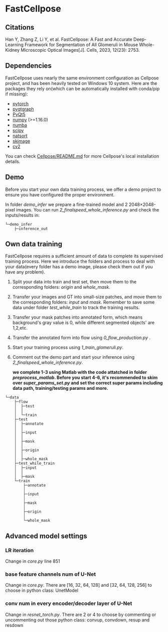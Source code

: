# FastCellpose

## Citations

Han Y, Zhang Z, Li Y, et al. FastCellpose: A Fast and Accurate Deep-Learning Framework for Segmentation of All Glomeruli in Mouse Whole-Kidney Microscopic Optical Images[J]. Cells, 2023, 12(23): 2753.

## Dependencies

FastCellpose uses nearly the same environment configuration as Cellpose project, and has been heavily tested on Windows 10 system. Here are the packages they rely on(which can be  automatically installed with conda/pip if missing):

- [pytorch](https://pytorch.org/)
- [pyqtgraph](http://pyqtgraph.org/)
- [PyQt5](http://pyqt.sourceforge.net/Docs/PyQt5/)
- [numpy](http://www.numpy.org/) (>=1.16.0)
- [numba](http://numba.pydata.org/numba-doc/latest/user/5minguide.html)
- [scipy](https://www.scipy.org/)
- [natsort](https://natsort.readthedocs.io/en/master/)
- [skimage](https://scikit-image.org/)
- [cv2](https://opencv.org/releases/)

You can check [Cellpose/README.md](https://github.com/MouseLand/cellpose/blob/main/README.md) for more Cellpose's local installation details.

## Demo

Before you start your own data training process, we offer a demo project to ensure you have configured the proper environment. 

In folder *demo_infer* we prepare a fine-trained model and 2 2048×2048-pixel images. You can run *2_finalspeed_whole_inference.py* and check the inputs/results in:

```
└─demo_infer
    ├─inference_out
```

## Own data training

FastCellpose requires a sufficient amount of data  to complete its supervised training process. Here we introduce the folders and process to deal with your data(every folder has a demo image, please check them out if you have any problem).

1. Split your data into train and test set, then move them to the corresponding folders: *origin* and *whole_mask*.

2. Transfer your images and GT into small-size patches, and move them to the corresponding folders: *input* and *mask*. Remember to save some data under folder *test_while_train* to track the training results.

3. Transfer your mask patches into annotated form, which means background's gray value is 0, while different segmented objects' are 1,2,etc. 

4. Transfer the annotated form into flow using *0_flow_production.py* .

5. Start your training process using *1_train_glomeruli.py*.

6. Comment out the demo part and start your inference using *2_finalspeed_whole_inference.py*.
   
   **we complete 1-3 using Matlab with the code attatched in folder *preprocess_matlab*. Before you start 4-6, it's recommended to skim over *super_params_set.py* and set the correct super params including data path, training/testing params and more.**

```
└─data
    ├─flow
    │  ├─test
    │  │      
    │  └─train
    ├─test
    │  ├─annotate
    │  │      
    │  ├─input
    │  │      
    │  ├─mask
    │  │      
    │  ├─origin
    │  │      
    │  ├─whole_mask
    ├─test_while_train
    │  ├─input
    │  │      
    │  ├─mask
    └─train
        ├─annotate
        │      
        ├─input
        │      
        ├─mask
        │      
        ├─origin
        │      
        └─whole_mask
```

## Advanced model settings

### LR iteration

Change in *core.py* line 851

### base feature channels num of U-Net

Change in *core.py*. There are [16, 32, 64, 128] and [32, 64, 128, 256] to choose in python class: UnetModel

### conv num in every encoder/decoder layer of U-Net

Change in *resnet_torch.py*. There are 2 or 4 to choose by commenting or uncommenting out those python class: convup, convdown, resup and resdown
